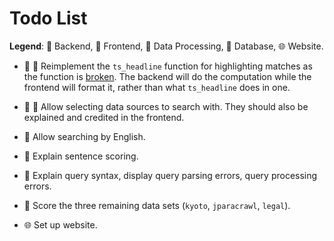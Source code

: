 # Todo List

**Legend**: 🦀 Backend, 🎨 Frontend, 🐍 Data Processing, 🐘 Database, 🌐 Website.

- 🦀 🎨 Reimplement the `ts_headline` function for highlighting matches as the function is [broken](https://www.postgresql.org/message-id/flat/152461454026.19805.6310947081647212894%40wrigleys.postgresql.org). The backend will do the computation while the frontend will format it, rather than what `ts_headline` does in one.

- 🦀 🎨 Allow selecting data sources to search with. They should also be explained and credited in the frontend.

- 🎨 Allow searching by English.

- 🎨 Explain sentence scoring.

- 🎨 Explain query syntax, display query parsing errors, query processing errors.

- 🐍 Score the three remaining data sets (`kyoto`, `jparacrawl`, `legal`).

- 🌐 Set up website.
